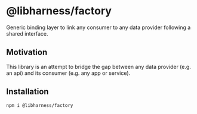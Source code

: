 # @libharness/factory

Generic binding layer to link any consumer to any data provider following a shared interface.

## Motivation

This library is an attempt to bridge the gap between any data provider (e.g. an api) and its consumer (e.g. any app or service).

## Installation

```sh
npm i @libharness/factory
```
